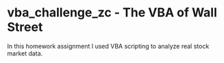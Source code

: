# vba_challenge_zc - The VBA of Wall Street


 In this homework assignment I used  VBA scripting to analyze real stock market data. 